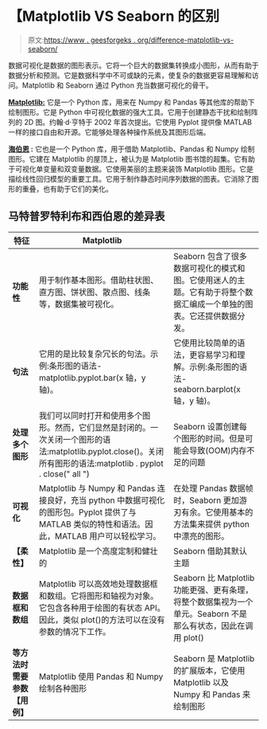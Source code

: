 # 【Matplotlib VS Seaborn 的区别

> 原文:[https://www . geesforgeks . org/difference-matplotlib-vs-seaborn/](https://www.geeksforgeeks.org/difference-between-matplotlib-vs-seaborn/)

数据可视化是数据的图形表示。它将一个巨大的数据集转换成小图形，从而有助于数据分析和预测。它是数据科学中不可或缺的元素，使复杂的数据更容易理解和访问。Matplotlib 和 Seaborn 通过 Python 充当数据可视化的骨干。

**[Matplotlib:](https://www.geeksforgeeks.org/python-introduction-matplotlib/)** 它是一个 Python 库，用来在 Numpy 和 Pandas 等其他库的帮助下绘制图形。它是 Python 中可视化数据的强大工具。它用于创建静态干扰和绘制阵列的 2D 图。约翰·d·亨特于 2002 年首次提出。它使用 Pyplot 提供像 MATLAB 一样的接口自由和开源。它能够处理各种操作系统及其图形后端。

**[海伯恩](https://www.geeksforgeeks.org/plotting-graph-using-seaborn-python/) :** 它也是一个 Python 库，用于借助 Matplotlib、Pandas 和 Numpy 绘制图形。它建在 Matplotlib 的屋顶上，被认为是 Matplotlib 图书馆的超集。它有助于可视化单变量和双变量数据。它使用美丽的主题来装饰 Matplotlib 图形。它是描绘线性回归模型的重要工具。它用于制作静态时间序列数据的图表。它消除了图形的重叠，也有助于它们的美化。

## 马特普罗特利布和西伯恩的差异表

| 特征 | Matplotlib |  |
| --- | --- | --- |
| **功能性** | 用于制作基本图形。借助柱状图、直方图、饼状图、散点图、线条等，数据集被可视化。 | Seaborn 包含了很多数据可视化的模式和图。它使用迷人的主题。它有助于将整个数据汇编成一个单独的图表。它还提供数据分发。 |
| **句法** | 它用的是比较复杂冗长的句法。示例:条形图的语法- matplotlib.pyplot.bar(x 轴，y 轴)。 | 它使用比较简单的语法，更容易学习和理解。示例:条形图的语法- seaborn.barplot(x 轴，y 轴)。 |
| **处理多个图形** | 我们可以同时打开和使用多个图形。然而，它们显然是封闭的。一次关闭一个图形的语法:matplotlib.pyplot.close()。关闭所有图形的语法:matplotlib . pyplot . close(" all ") | Seaborn 设置创建每个图形的时间。但是可能会导致(OOM)内存不足的问题 |
| **可视化** | Matplotlib 与 Numpy 和 Pandas 连接良好，充当 python 中数据可视化的图形包。Pyplot 提供了与 MATLAB 类似的特性和语法。因此，MATLAB 用户可以轻松学习。 | 在处理 Pandas 数据帧时，Seaborn 更加游刃有余。它使用基本的方法集来提供 python 中漂亮的图形。 |
| **【柔性】** | Matplotlib 是一个高度定制和健壮的 | Seaborn 借助其默认主题 |
| **数据框和数组** | Matplotlib 可以高效地处理数据框和数组。它将图形和轴视为对象。它包含各种用于绘图的有状态 API。因此，类似 plot()的方法可以在没有参数的情况下工作。 | Seaborn 比 Matplotlib 功能更强、更有条理，将整个数据集视为一个单元。Seaborn 不是那么有状态，因此在调用 plot() |
| **等方法时需要参数【用例】** | Matplotlib 使用 Pandas 和 Numpy 绘制各种图形 | Seaborn 是 Matplotlib 的扩展版本，它使用 Matplotlib 以及 Numpy 和 Pandas 来绘制图形 |